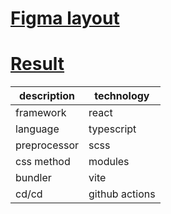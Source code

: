 # [Figma layout](https://www.figma.com/file/YLyZvvr8ebSuA3kNQHhnhz/Artificial-Intelligence?type=design&node-id=2-6&t=KqvV8l86nvHEIcAu-0)

# [Result](https://webrofl.github.io/layout_test/)

| description  | technology     |
|--------------|----------------|
| framework    | react          |
| language     | typescript     |
| preprocessor | scss           |
| css method   | modules        |
| bundler      | vite           |
| cd/cd        | github actions |